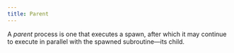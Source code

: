 ```yaml
---
title: Parent
---
```


A *parent* process is one that executes a spawn,
after which it may continue to execute in parallel with the spawned subroutine&mdash;its child.